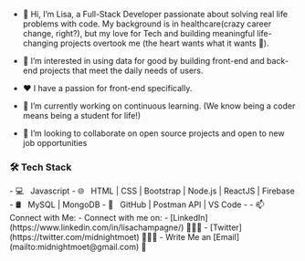 - 👋 Hi, I’m Lisa, a Full-Stack Developer passionate about solving real life problems with code. My background is in healthcare(crazy career change, right?), but my love for Tech and building meaningful life-changing projects overtook me (the heart wants what it wants 🥰).

- 👀 I’m interested in using data for good by building front-end and back-end projects that meet the daily needs of users.
- ❤️ I have a passion for front-end specifically.
- 🌱 I’m currently working on continuous learning.  (We know being a coder means being a student for life!)
- 💞️ I’m looking to collaborate on open source projects and open to new job opportunities
<h3>🛠 Tech Stack</h3>
- 💻 &nbsp; Javascript 
- 🌐 &nbsp; HTML | CSS | Bootstrap | Node.js | ReactJS | Firebase 
- 🛢 &nbsp; MySQL | MongoDB
- 🔧 &nbsp; GitHub | Postman API | VS Code
- 
- 📫 Connect with Me:
 - Connect with me on:
 - [LinkedIn](https://www.linkedin.com/in/lisachampagne/) 👨🏻‍💻
 - [Twitter](https://twitter.com/midnightmoet) 👨🏻‍💻
 - Write Me an [Email](mailto:midnightmoet@gmail.com) 💌

<!---This is a ✨ special ✨ repository because its `README.md` (this file) appears on your GitHub profile.
You can click the Preview link to take a look at your changes.
--->

